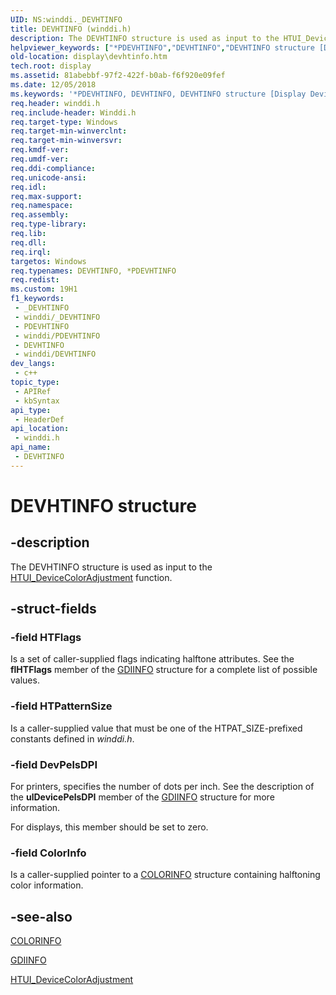 ```yaml
---
UID: NS:winddi._DEVHTINFO
title: DEVHTINFO (winddi.h)
description: The DEVHTINFO structure is used as input to the HTUI_DeviceColorAdjustment function.
helpviewer_keywords: ["*PDEVHTINFO","DEVHTINFO","DEVHTINFO structure [Display Devices]","PDEVHTINFO","PDEVHTINFO structure pointer [Display Devices]","display.devhtinfo","grstrcts_9ec57bb2-b77e-419b-8d26-03db8485cf35.xml","winddi/DEVHTINFO","winddi/PDEVHTINFO"]
old-location: display\devhtinfo.htm
tech.root: display
ms.assetid: 81abebbf-97f2-422f-b0ab-f6f920e09fef
ms.date: 12/05/2018
ms.keywords: '*PDEVHTINFO, DEVHTINFO, DEVHTINFO structure [Display Devices], PDEVHTINFO, PDEVHTINFO structure pointer [Display Devices], display.devhtinfo, grstrcts_9ec57bb2-b77e-419b-8d26-03db8485cf35.xml, winddi/DEVHTINFO, winddi/PDEVHTINFO'
req.header: winddi.h
req.include-header: Winddi.h
req.target-type: Windows
req.target-min-winverclnt: 
req.target-min-winversvr: 
req.kmdf-ver: 
req.umdf-ver: 
req.ddi-compliance: 
req.unicode-ansi: 
req.idl: 
req.max-support: 
req.namespace: 
req.assembly: 
req.type-library: 
req.lib: 
req.dll: 
req.irql: 
targetos: Windows
req.typenames: DEVHTINFO, *PDEVHTINFO
req.redist: 
ms.custom: 19H1
f1_keywords:
 - _DEVHTINFO
 - winddi/_DEVHTINFO
 - PDEVHTINFO
 - winddi/PDEVHTINFO
 - DEVHTINFO
 - winddi/DEVHTINFO
dev_langs:
 - c++
topic_type:
 - APIRef
 - kbSyntax
api_type:
 - HeaderDef
api_location:
 - winddi.h
api_name:
 - DEVHTINFO
---
```


# DEVHTINFO structure


## -description

The DEVHTINFO structure is used as input to the <a href="https://docs.microsoft.com/windows/desktop/api/winddi/nf-winddi-htui_devicecoloradjustment">HTUI_DeviceColorAdjustment</a> function.

## -struct-fields

### -field HTFlags

Is a set of caller-supplied flags indicating halftone attributes. See the <b>flHTFlags</b> member of the <a href="https://docs.microsoft.com/windows/desktop/api/winddi/ns-winddi-gdiinfo">GDIINFO</a> structure for a complete list of possible values.

### -field HTPatternSize

Is a caller-supplied value that must be one of the HTPAT_SIZE-prefixed constants defined in <i>winddi.h</i>.

### -field DevPelsDPI

For printers, specifies the number of dots per inch. See the description of the <b>ulDevicePelsDPI</b> member of the <a href="https://docs.microsoft.com/windows/desktop/api/winddi/ns-winddi-gdiinfo">GDIINFO</a> structure for more information.

For displays, this member should be set to zero.

### -field ColorInfo

Is a caller-supplied pointer to a <a href="https://docs.microsoft.com/windows/desktop/api/winddi/ns-winddi-colorinfo">COLORINFO</a> structure containing halftoning color information.

## -see-also

<a href="https://docs.microsoft.com/windows/desktop/api/winddi/ns-winddi-colorinfo">COLORINFO</a>



<a href="https://docs.microsoft.com/windows/desktop/api/winddi/ns-winddi-gdiinfo">GDIINFO</a>



<a href="https://docs.microsoft.com/windows/desktop/api/winddi/nf-winddi-htui_devicecoloradjustment">HTUI_DeviceColorAdjustment</a>

